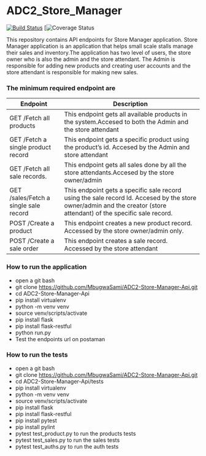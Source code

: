 # ADC2_Store_Manager

[![Build Status](https://travis-ci.org/MbugwaSami/ADC2-Store-Manager-Api.svg?branch=develop)](https://travis-ci.org/MbugwaSami/ADC2-Store-Manager-Api)
[![Coverage Status](https://coveralls.io/repos/github/MbugwaSami/ADC2-Store-Manager-Api/badge.svg?branch=develop)

This repository  contains API endpoints for  Store Manager application. Store Manager application is an application that helps small scale stalls manage their sales and inventory.The application has two level of users, the store owner who is also the admin and the store attendant.
The Admin is responsible for adding new products and creating user accounts and the store attendant is responsible for making new sales.

### The minimum required endpoint are  
| Endpoint | Description |
| --- | --- |
|GET /Fetch all products	| This endpoint gets all available products in the system.Accesed to both the Admin and the store attendant|
|GET /Fetch a single product record	| This endpoint gets a specific product using the product’s id. Accesed by the Admin and store attendant|
|GET /Fetch all sale records.|This endpoint gets all sales done by all the store attendants.Accesed  by the store owner/admin |
|GET /sales/Fetch a single sale record	|This endpoint gets a specific sale record using the sale record Id. Accesed by the store owner/admin and the creator (store attendant) of the specific sale record.|
|POST /Create a product | This endpoint creates a new product record. Accessed by  the store owner/admin only.|
|POST /Create a sale order|This endpoint creates a sale record. Accessed by the store attendant|

### How to run the application

- open a git bash
- git clone https://github.com/MbugwaSami/ADC2-Store-Manager-Api.git
- cd ADC2-Store-Manager-Api
- pip install virtualenv
- python -m venv venv
- source venv/scripts/activate
- pip install flask
- pip install flask-restful
- python run.py
- Test the endpoints url on postaman


### How to run the tests 

- open a git bash
- git clone https://github.com/MbugwaSami/ADC2-Store-Manager-Api.git
- cd ADC2-Store-Manager-Api/tests
- pip install virtualenv
- python -m venv venv
- source venv/scripts/activate
- pip install flask
- pip install flask-restful
- pip install pytest
- pip install pylint
- pytest test_product.py to run the products tests
- pytest test_sales.py to run the sales tests
- pytest test_auths.py to run the auth tests


